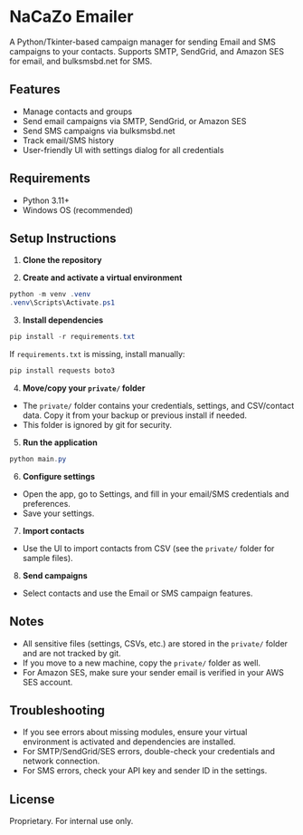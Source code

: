 # NaCaZo Emailer

A Python/Tkinter-based campaign manager for sending Email and SMS campaigns to your contacts. Supports SMTP, SendGrid, and Amazon SES for email, and bulksmsbd.net for SMS.

## Features
- Manage contacts and groups
- Send email campaigns via SMTP, SendGrid, or Amazon SES
- Send SMS campaigns via bulksmsbd.net
- Track email/SMS history
- User-friendly UI with settings dialog for all credentials

## Requirements
- Python 3.11+
- Windows OS (recommended)

## Setup Instructions

1. **Clone the repository**

2. **Create and activate a virtual environment**
```powershell
python -m venv .venv
.venv\Scripts\Activate.ps1
```

3. **Install dependencies**
```powershell
pip install -r requirements.txt
```
If `requirements.txt` is missing, install manually:
```powershell
pip install requests boto3
```

4. **Move/copy your `private/` folder**
- The `private/` folder contains your credentials, settings, and CSV/contact data. Copy it from your backup or previous install if needed.
- This folder is ignored by git for security.

5. **Run the application**
```powershell
python main.py
```

6. **Configure settings**
- Open the app, go to Settings, and fill in your email/SMS credentials and preferences.
- Save your settings.

7. **Import contacts**
- Use the UI to import contacts from CSV (see the `private/` folder for sample files).

8. **Send campaigns**
- Select contacts and use the Email or SMS campaign features.

## Notes
- All sensitive files (settings, CSVs, etc.) are stored in the `private/` folder and are not tracked by git.
- If you move to a new machine, copy the `private/` folder as well.
- For Amazon SES, make sure your sender email is verified in your AWS SES account.

## Troubleshooting
- If you see errors about missing modules, ensure your virtual environment is activated and dependencies are installed.
- For SMTP/SendGrid/SES errors, double-check your credentials and network connection.
- For SMS errors, check your API key and sender ID in the settings.

## License
Proprietary. For internal use only.
